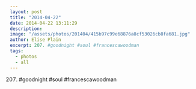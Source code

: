 ```yaml
---
layout: post
title: "2014-04-22"
date: 2014-04-22 13:11:29
description: 
image: "/assets/photos/201404/415b97c99e68876a8cf53026cb8fa681.jpg"
author: Elise Plain
excerpt: 207. #goodnight #soul #francescawoodman
tags: 
  - photos
  - all
---
```


207. #goodnight #soul #francescawoodman
<p></p>
